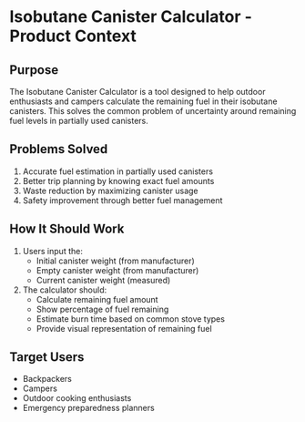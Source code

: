 # Isobutane Canister Calculator - Product Context

## Purpose
The Isobutane Canister Calculator is a tool designed to help outdoor enthusiasts and campers calculate the remaining fuel in their isobutane canisters. This solves the common problem of uncertainty around remaining fuel levels in partially used canisters.

## Problems Solved
1. Accurate fuel estimation in partially used canisters
2. Better trip planning by knowing exact fuel amounts
3. Waste reduction by maximizing canister usage
4. Safety improvement through better fuel management

## How It Should Work
1. Users input the:
   - Initial canister weight (from manufacturer)
   - Empty canister weight (from manufacturer)
   - Current canister weight (measured)
2. The calculator should:
   - Calculate remaining fuel amount
   - Show percentage of fuel remaining
   - Estimate burn time based on common stove types
   - Provide visual representation of remaining fuel

## Target Users
- Backpackers
- Campers
- Outdoor cooking enthusiasts
- Emergency preparedness planners 